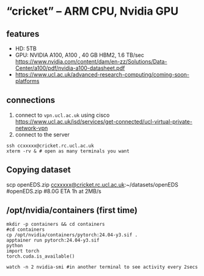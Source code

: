 # “cricket” – ARM CPU, Nvidia GPU

## features
* HD: 5TB
* GPU: NVIDIA A100, A100 , 40 GB HBM2, 1.6 TB/sec https://www.nvidia.com/content/dam/en-zz/Solutions/Data-Center/a100/pdf/nvidia-a100-datasheet.pdf
* https://www.ucl.ac.uk/advanced-research-computing/coming-soon-platforms

## connections

1. connect to `vpn.ucl.ac.uk` using cisco https://www.ucl.ac.uk/isd/services/get-connected/ucl-virtual-private-network-vpn
2. connect to the server
```
ssh ccxxxxx@cricket.rc.ucl.ac.uk
xterm -rv & # open as many terminals you want
```

## Copying dataset
scp openEDS.zip ccxxxxx@cricket.rc.ucl.ac.uk:~/datasets/openEDS #openEDS.zip #8.0G ETA 1h at 2MB/s


## /opt/nvidia/containers (first time)
```
mkdir -p containers && cd containers
#cd containers
cp /opt/nvidia/containers/pytorch:24.04-y3.sif .
apptainer run pytorch:24.04-y3.sif
python
import torch
torch.cuda.is_available()

watch -n 2 nvidia-smi #in another terminal to see activity every 2secs
```



